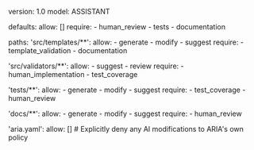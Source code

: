 version: 1.0
model: ASSISTANT

defaults:
  allow: []
  require:
    - human_review
    - tests
    - documentation

paths:
  'src/templates/**':
    allow: 
      - generate
      - modify
      - suggest
    require:
      - template_validation
      - documentation

  'src/validators/**':
    allow:
      - suggest
      - review
    require:
      - human_implementation
      - test_coverage

  'tests/**':
    allow:
      - generate
      - modify
      - suggest
    require:
      - test_coverage
      - human_review

  'docs/**':
    allow:
      - generate
      - modify
      - suggest
    require:
      - human_review

  'aria.yaml':
    allow: []  # Explicitly deny any AI modifications to ARIA's own policy